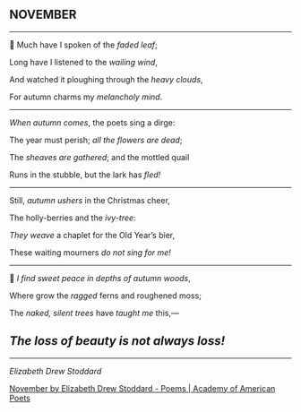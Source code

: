 ____________NOVEMBER____________
------------------------------------
___________________________________________ 
 :fallen_leaf:  Much have I spoken of the *faded leaf*;

   Long have I listened to the *wailing wind*,	
   
   And watched it ploughing through the *heavy clouds*,	
   
   For autumn charms my *melancholy mind*.	
 
   --------------------------------------------
   *When autumn comes*, the poets sing a dirge:
   
   The year must perish; *all the flowers are dead*;	
   
   The *sheaves are gathered*; and the mottled quail	
   
   Runs in the stubble, but the lark has *fled!*
   
   --------------------------------------------
 
   Still, *autumn ushers* in the Christmas cheer,
   
   The holly-berries and the *ivy-tree*:
   
   *They weave* a chaplet for the Old Year’s bier,
   
   These waiting mourners *do not sing for me!*	
   
   ---------------------------------------------
 
   :fallen_leaf:	*I find sweet peace in depths of autumn woods*,	
   
   Where grow the *ragged* ferns and roughened moss;	
   
   The *naked, silent trees* have *taught me* this,—
   
   _The loss of beauty is not always loss!_
   -------------------------------------------------
   
   -------------------------------------------- 
   *Elizabeth Drew Stoddard*
   
[November by Elizabeth Drew Stoddard - Poems | Academy of American Poets](https://www.poets.org/poetsorg/poem/november-1)


